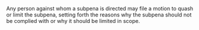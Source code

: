 Any person against whom a subpena is directed may file a motion to quash or limit the subpena, setting forth the reasons why the subpena should not be complied with or why it should be limited in scope.

